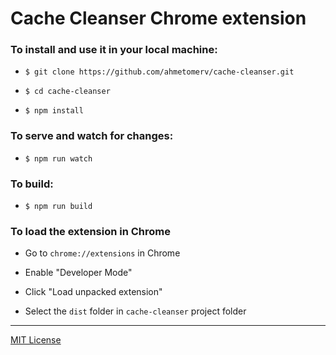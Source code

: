 # Cache Cleanser Chrome extension

### To install and use it in your local machine:

- `$ git clone https://github.com/ahmetomerv/cache-cleanser.git`

- `$ cd cache-cleanser`

- `$ npm install`

### To serve and watch for changes:

- `$ npm run watch`

### To build:

- `$ npm run build`

### To load the extension in Chrome

- Go to `chrome://extensions` in Chrome

- Enable "Developer Mode"

- Click "Load unpacked extension"

- Select the `dist` folder in `cache-cleanser` project folder

---
[MIT License](https://opensource.org/licenses/MIT)